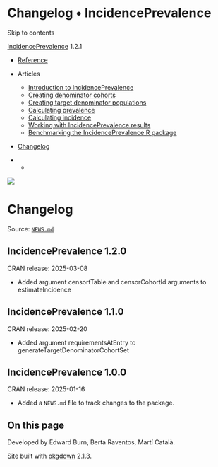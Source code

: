 # Changelog • IncidencePrevalence

Skip to contents

[IncidencePrevalence](../index.html) 1.2.1

  * [Reference](../reference/index.html)
  * Articles
    * [Introduction to IncidencePrevalence](../articles/a01_Introduction_to_IncidencePrevalence.html)
    * [Creating denominator cohorts](../articles/a02_Creating_denominator_populations.html)
    * [Creating target denominator populations](../articles/a03_Creating_target_denominator_populations.html)
    * [Calculating prevalence](../articles/a04_Calculating_prevalence.html)
    * [Calculating incidence](../articles/a05_Calculating_incidence.html)
    * [Working with IncidencePrevalence results](../articles/a06_Working_with_IncidencePrevalence_Results.html)
    * [Benchmarking the IncidencePrevalence R package](../articles/a07_benchmark.html)
  * [Changelog](../news/index.html)


  *   * [](https://github.com/darwin-eu/IncidencePrevalence/)



![](../logo.png)

# Changelog

Source: [`NEWS.md`](https://github.com/darwin-eu/IncidencePrevalence/blob/v1.2.1/NEWS.md)

## IncidencePrevalence 1.2.0

CRAN release: 2025-03-08

  * Added argument censortTable and censorCohortId arguments to estimateIncidence



## IncidencePrevalence 1.1.0

CRAN release: 2025-02-20

  * Added argument requirementsAtEntry to generateTargetDenominatorCohortSet



## IncidencePrevalence 1.0.0

CRAN release: 2025-01-16

  * Added a `NEWS.md` file to track changes to the package.



## On this page

Developed by Edward Burn, Berta Raventos, Martí Català.

Site built with [pkgdown](https://pkgdown.r-lib.org/) 2.1.3.

